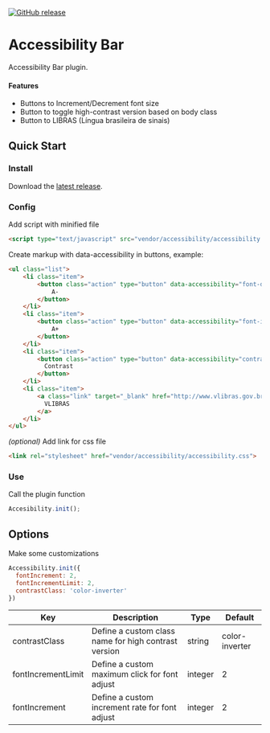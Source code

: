 [![GitHub release](https://img.shields.io/github/release/stoque/accessibility-bar.svg?style=flat-square)]()

# Accessibility Bar
Accessibility Bar plugin.

#### Features
- Buttons to Increment/Decrement font size
- Button to toggle high-contrast version based on body class
- Button to LIBRAS (Língua brasileira de sinais)

## Quick Start

### Install
Download the [latest release](https://github.com/stoque/accessibility-bar/releases).

### Config
Add script with minified file

```html
<script type="text/javascript" src="vendor/accessibility/accessibility.js"></script>
```

Create markup with data-accessibility in buttons, example:
```html
<ul class="list">
    <li class="item">
        <button class="action" type="button" data-accessibility="font-decrease">
            A-
        </button>
    </li>
    <li class="item">
        <button class="action" type="button" data-accessibility="font-increase">
            A+
        </button>
    </li>
    <li class="item">
        <button class="action" type="button" data-accessibility="contrast">
          Contrast
        </button>
    </li>
    <li class="item">
        <a class="link" target="_blank" href="http://www.vlibras.gov.br/">
          VLIBRAS
        </a>
    </li>
</ul>
```

_(optional)_ Add link for css file

```html
<link rel="stylesheet" href="vendor/accessibility/accessibility.css">
```

### Use
Call the plugin function

```javascript
Accesibility.init();
```

## Options
Make some customizations

```js
Accessibility.init({
  fontIncrement: 2,
  fontIncrementLimit: 2,
  contrastClass: 'color-inverter'
})
```

|Key|Description|Type|Default|
|---|---|---|---|
|contrastClass|Define a custom class name for high contrast version|string|color-inverter|
|fontIncrementLimit|Define a custom maximum click for font adjust|integer|2|
|fontIncrement|Define a custom increment rate for font adjust|integer|2|
